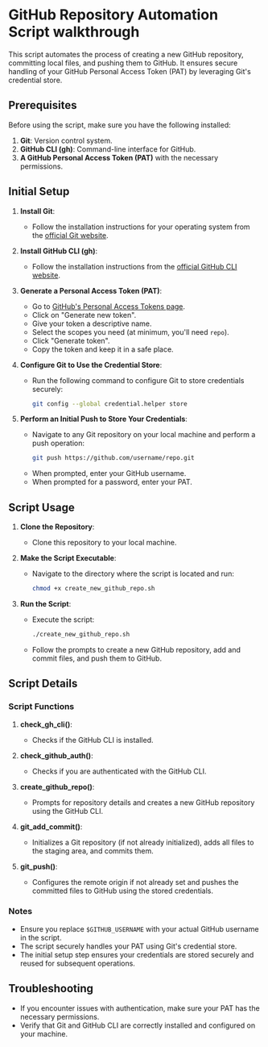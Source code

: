 # GitHub Repository Automation Script walkthrough

This script automates the process of creating a new GitHub repository, committing local files, and pushing them to GitHub. It ensures secure handling of your GitHub Personal Access Token (PAT) by leveraging Git's credential store.

## Prerequisites

Before using the script, make sure you have the following installed:

1. **Git**: Version control system.
2. **GitHub CLI (gh)**: Command-line interface for GitHub.
3. **A GitHub Personal Access Token (PAT)** with the necessary permissions.

## Initial Setup

1. **Install Git**:
   - Follow the installation instructions for your operating system from the [official Git website](https://git-scm.com/).

2. **Install GitHub CLI (gh)**:
   - Follow the installation instructions from the [official GitHub CLI website](https://cli.github.com/).

3. **Generate a Personal Access Token (PAT)**:
   - Go to [GitHub's Personal Access Tokens page](https://github.com/settings/tokens).
   - Click on "Generate new token".
   - Give your token a descriptive name.
   - Select the scopes you need (at minimum, you'll need `repo`).
   - Click "Generate token".
   - Copy the token and keep it in a safe place.

4. **Configure Git to Use the Credential Store**:
   - Run the following command to configure Git to store credentials securely:
     ```sh
     git config --global credential.helper store
     ```

5. **Perform an Initial Push to Store Your Credentials**:
   - Navigate to any Git repository on your local machine and perform a push operation:
     ```sh
     git push https://github.com/username/repo.git
     ```
   - When prompted, enter your GitHub username.
   - When prompted for a password, enter your PAT.

## Script Usage

1. **Clone the Repository**:
   - Clone this repository to your local machine.

2. **Make the Script Executable**:
   - Navigate to the directory where the script is located and run:
     ```sh
     chmod +x create_new_github_repo.sh
     ```

3. **Run the Script**:
   - Execute the script:
     ```sh
     ./create_new_github_repo.sh
     ```
   - Follow the prompts to create a new GitHub repository, add and commit files, and push them to GitHub.

## Script Details

### Script Functions

1. **check_gh_cli()**:
   - Checks if the GitHub CLI is installed.

2. **check_github_auth()**:
   - Checks if you are authenticated with the GitHub CLI.

3. **create_github_repo()**:
   - Prompts for repository details and creates a new GitHub repository using the GitHub CLI.

4. **git_add_commit()**:
   - Initializes a Git repository (if not already initialized), adds all files to the staging area, and commits them.

5. **git_push()**:
   - Configures the remote origin if not already set and pushes the committed files to GitHub using the stored credentials.

### Notes

- Ensure you replace `$GITHUB_USERNAME` with your actual GitHub username in the script.
- The script securely handles your PAT using Git's credential store.
- The initial setup step ensures your credentials are stored securely and reused for subsequent operations.

## Troubleshooting

- If you encounter issues with authentication, make sure your PAT has the necessary permissions.
- Verify that Git and GitHub CLI are correctly installed and configured on your machine.
